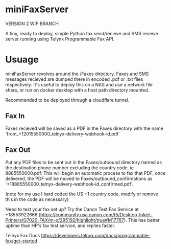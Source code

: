 # miniFaxServer

VERSION 2 WIP BRANCH

A tiny, ready to deploy, simple Python fax send/recieve and SMS receive server running using Telynx Programmable Fax API.

# Usuage 
miniFaxServer revolves around the /Faxes directory. Faxes and SMS messages recieved are dumped there in encoded .pdf or .txt files respectively. It's useful to deploy this on a NAS and use a network file share, or run on docker desktop with a host path directory mounted.  

Recommended to be deployed through a cloudflare tunnel. 

## Fax In
Faxes recieved will be saved as a PDF in the Faxes directory with the name 'from_+12015550000_telnyx-delivery-webhook-id.pdf`

## Fax Out
Put any PDF files to be sent out in the Faxes/outbound directory named as the destination phone number excluding the country code. ie 8885550000.pdf. This will begin an automatic process to fax that PDF, once delivered, the PDF will be moved to Faxes/outbound_confirmations as '+18885550000_telnyx-delivery-webhook-id_confirmed.pdf'.    

(note for my use I hard coded the US +1 country code, modify or remove this in the code as necessary)



Need to test your fax set up? 
Try the Canon Test Fax Service at +18553922666 (https://community.usa.canon.com/t5/Desktop-Inkjet-Printers/G7020-FAX/m-p/295192/highlight/true#M17767). This has better uptime than HP's fax test service, and replies faster. 

Telnyx Fax Docs https://developers.telnyx.com/docs/programmable-fax/get-started


